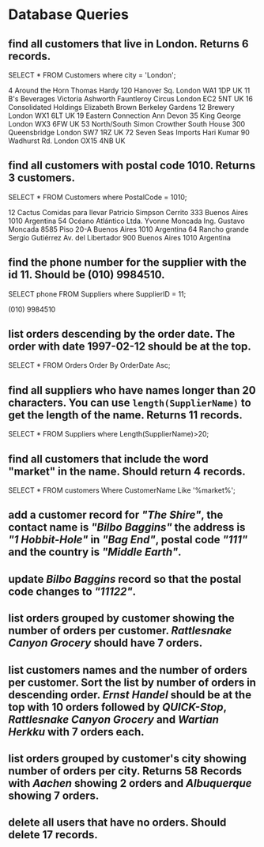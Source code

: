# Database Queries

## find all customers that live in London. Returns 6 records.

SELECT * FROM Customers where city = 'London';

4	Around the Horn	Thomas Hardy	120 Hanover Sq.	London	WA1 1DP	UK
11	B's Beverages	Victoria Ashworth	Fauntleroy Circus	London	EC2 5NT	UK
16	Consolidated Holdings	Elizabeth Brown	Berkeley Gardens 12 Brewery	London	WX1 6LT	UK
19	Eastern Connection	Ann Devon	35 King George	London	WX3 6FW	UK
53	North/South	Simon Crowther	South House 300 Queensbridge	London	SW7 1RZ	UK
72	Seven Seas Imports	Hari Kumar	90 Wadhurst Rd.	London	OX15 4NB	UK

## find all customers with postal code 1010. Returns 3 customers.

SELECT * FROM Customers where PostalCode = 1010;


12	Cactus Comidas para llevar	Patricio Simpson	Cerrito 333	Buenos Aires	1010	Argentina
54	Océano Atlántico Ltda.	Yvonne Moncada	Ing. Gustavo Moncada 8585 Piso 20-A	Buenos Aires	1010	Argentina
64	Rancho grande	Sergio Gutiérrez	Av. del Libertador 900	Buenos Aires	1010	Argentina


## find the phone number for the supplier with the id 11. Should be (010) 9984510.

 SELECT phone FROM Suppliers where SupplierID = 11;

(010) 9984510


## list orders descending by the order date. The order with date 1997-02-12 should be at the top.

SELECT * 
FROM Orders
Order By OrderDate Asc;


## find all suppliers who have names longer than 20 characters. You can use `length(SupplierName)` to get the length of the name. Returns 11 records.

SELECT * 
FROM Suppliers
where Length(SupplierName)>20;



## find all customers that include the word "market" in the name. Should return 4 records.

SELECT * 
FROM customers
Where CustomerName Like '%market%';


## add a customer record for _"The Shire"_, the contact name is _"Bilbo Baggins"_ the address is _"1 Hobbit-Hole"_ in _"Bag End"_, postal code _"111"_ and the country is _"Middle Earth"_.





## update _Bilbo Baggins_ record so that the postal code changes to _"11122"_.





## list orders grouped by customer showing the number of orders per customer. _Rattlesnake Canyon Grocery_ should have 7 orders.






## list customers names and the number of orders per customer. Sort the list by number of orders in descending order. _Ernst Handel_ should be at the top with 10 orders followed by _QUICK-Stop_, _Rattlesnake Canyon Grocery_ and _Wartian Herkku_ with 7 orders each.




## list orders grouped by customer's city showing number of orders per city. Returns 58 Records with _Aachen_ showing 2 orders and _Albuquerque_ showing 7 orders.





## delete all users that have no orders. Should delete 17 records.
